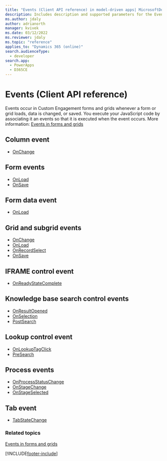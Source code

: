 ```yaml
---
title: "Events (Client API reference) in model-driven apps| MicrosoftDocs"
description: Includes description and supported parameters for the Events method.
ms.author: jdaly
author: adrianorth
manager: kvivek
ms.date: 03/12/2022
ms.reviewer: jdaly
ms.topic: "reference"
applies_to: "Dynamics 365 (online)"
search.audienceType: 
  - developer
search.app: 
  - PowerApps
  - D365CE
---
```

# Events (Client API reference)



Events occur in Custom Engagement forms and grids whenever a form or grid loads, data is changed, or saved. You execute your JavaScript code by associating it an events so that it is executed when the event occurs. More information: [Events in forms and grids](../events-forms-grids.md)

## Column event

- [OnChange](events/attribute-onchange.md)

## Form events

- [OnLoad](events/form-onload.md)
- [OnSave](events/form-onsave.md)

## Form data event

- [OnLoad](events/form-data-onload.md)

## Grid and subgrid events

- [OnChange](events/grid-onchange.md)
- [OnLoad](events/subgrid-onload.md)
- [OnRecordSelect](events/grid-onrecordselect.md)
- [OnSave](events/grid-onsave.md)

## IFRAME control event

- [OnReadyStateComplete](events/onreadystatecomplete.md)

## Knowledge base search control events

- [OnResultOpened](events/onresultopened.md)
- [OnSelection](events/onselection.md)
- [PostSearch](events/postsearch.md)


## Lookup control event

- [OnLookupTagClick](events/onlookuptagclick.md)
- [PreSearch](events/presearch.md)


## Process events

- [OnProcessStatusChange](events/onprocessstatuschange.md)
- [OnStageChange](events/onstagechange.md)
- [OnStageSelected](events/onstageselected.md)

## Tab event

- [TabStateChange](events/tabstatechange.md)

### Related topics

[Events in forms and grids](../events-forms-grids.md)



[!INCLUDE[footer-include](../../../../includes/footer-banner.md)]